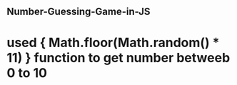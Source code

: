 ## Number-Guessing-Game-in-JS

#  used  { Math.floor(Math.random() * 11) } function to get number betweeb 0 to 10